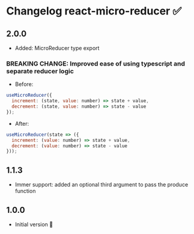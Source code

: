 # Changelog react-micro-reducer ✅

## 2.0.0

- Added: MicroReducer type export

### BREAKING CHANGE: Improved ease of using typescript and separate reducer logic

- Before:

```js
useMicroReducer({
  increment: (state, value: number) => state + value,
  decrement: (state, value: number) => state - value
});
```

- After:

```js
useMicroReducer(state => ({
  increment: (value: number) => state + value,
  decrement: (value: number) => state - value
}));
```

## 1.1.3

- Immer support: added an optional third argument to pass the produce function

## 1.0.0

- Initial version 🎉
